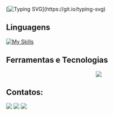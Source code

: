 [![Typing SVG](https://readme-typing-svg.herokuapp.com?size=30&color=FFFFFF&lines=Hi+im+Joao-Serignolli!)](https://git.io/typing-svg)


## Linguagens 
[![My Skills](https://skillicons.dev/icons?i=java,c,cpp,js,html,css)](https://skillicons.dev)

## Ferramentas e Tecnologias


<p align="center">
  <a href="https://skillicons.dev">
    <img src="https://skillicons.dev/icons?i=c,cpp,ts,js,java,react,nextjs,nodejs,mysql,py,figma,git,github,,htmlc,css,ps,azure&perline=13" />
  </a>
</p>

## Contatos:
<div>
<a href="https://instagram.com/jpserignolli" target="_blank"><img loading="lazy" src="https://img.shields.io/badge/-Instagram-%23E4405F?style=for-the-badge&logo=instagram&logoColor=white" target="_blank"></a>
<a href = "mailto:jpserig@gmail.com"><img loading="lazy" src="https://img.shields.io/badge/Gmail-D14836?style=for-the-badge&logo=gmail&logoColor=white" target="_blank"></a>
<a href="https://www.linkedin.com/in/joãoserignolli" target="_blank"><img loading="lazy" src="https://img.shields.io/badge/-LinkedIn-%230077B5?style=for-the-badge&logo=linkedin&logoColor=white" target="_blank"></a>   
</div>
